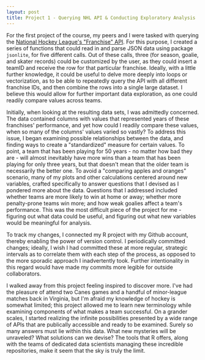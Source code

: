 ```yaml
---
layout: post
title: Project 1 - Querying NHL API & Conducting Exploratory Analysis
---
```


For the first project of the course, my peers and I were tasked with querying the [National Hockey League's "Franchise" API](https://gitlab.com/dword4/nhlapi/-/blob/master/records-api.md). For this purpose, I created a series of functions that could read in and parse JSON data using package `jsonlite`, for five different calls. Out of these calls, three (for season, goalie, and skater records) could be customized by the user, as they could insert a teamID and receive the row for that particular franchise. Ideally, with a little further knowledge, it could be useful to delve more deeply into loops or vectorization, as to be able to repeatedly query the API with all different franchise IDs, and then combine the rows into a single large dataset. I believe this would allow for further important data exploration, as one could readily compare values across teams. 

Initially, when looking at the resulting data sets, I was admittedly concerned. The data contained columns with values that represented years of these franchises' performance, and yet  how could I readily compare these values, when so many of the columns' values varied so vastly? To address this issue, I began examining possible relationships between the data, and finding ways to create a "standardized" measure for certain values. To point, a team that has been playing for 50 years - no matter how bad they are - will almost inevitably have more wins than a team that has been playing for only three years, but that doesn't mean that the older team is necessarily the better one. To avoid a "comparing apples and oranges" scenario, many of my plots and other calculations centered around new variables, crafted specifically to answer questions that I devised as I pondered more about the data. Questions that I addressed included whether teams are more likely to win at home or away; whether more penalty-prone teams win more; and how weak goalies affect a team's performance. This was the most difficult piece of the project for me - figuring out what data could be useful, and figuring out what new variables would be meaningful for analysis.

To track my changes, I connected my R project with my Github account, thereby enabling the power of version control. I periodically committed changes; ideally, I wish I had committed these at more regular, strategic intervals as to correlate them with each step of the process, as opposed to the more sporadic approach I inadvertently took. Further intentionality in this regard would have made my commits more legible for outside collaborators. 

I walked away from this project feeling inspired to discover more. I've had the pleasure of attend two Canes games and a handful of minor-league matches back in Virginia, but I'm afraid my knowledge of hockey is somewhat limited; this project allowed me to learn new terminology while examining components of what makes a team successful. On a grander scales, I started realizing the infinite possibilities presented by a wide range of APIs that are publically accessible and ready to be examined. Surely so many answers must lie within this data. What new mysteries will be unraveled? What solutions can we devise? The tools that R offers, along with the teams of dedicated data scientists managing these incredible repositories, make it seem that the sky is truly the limit. 

